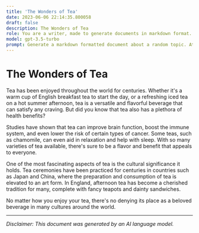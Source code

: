 ```yaml
---
title: 'The Wonders of Tea'
date: 2023-06-06 22:14:35.800058
draft: false
description: The Wonders of Tea
role: You are a writer, made to generate documents in markdown format. It is very important that all of the documents you generate are in valid markdown format.
model: gpt-3.5-turbo
prompt: Generate a markdown formatted document about a random topic. At the bottom, include a disclaimer explaining that the document was generated by you. The first line of the document should be the title. Make sure that the entire document is in proper markdown format, using a mix of various tags to make the document visually appealing.
---
```


# The Wonders of Tea

Tea has been enjoyed throughout the world for centuries. Whether it's a warm cup of English breakfast tea to start the day, or a refreshing iced tea on a hot summer afternoon, tea is a versatile and flavorful beverage that can satisfy any craving. But did you know that tea also has a plethora of health benefits?

Studies have shown that tea can improve brain function, boost the immune system, and even lower the risk of certain types of cancer. Some teas, such as chamomile, can even aid in relaxation and help with sleep. With so many varieties of tea available, there's sure to be a flavor and benefit that appeals to everyone.

One of the most fascinating aspects of tea is the cultural significance it holds. Tea ceremonies have been practiced for centuries in countries such as Japan and China, where the preparation and consumption of tea is elevated to an art form. In England, afternoon tea has become a cherished tradition for many, complete with fancy teapots and dainty sandwiches.

No matter how you enjoy your tea, there's no denying its place as a beloved beverage in many cultures around the world.

---

*Disclaimer: This document was generated by an AI language model.*